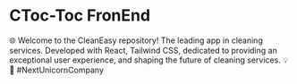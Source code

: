 # CToc-Toc FronEnd
🌐 Welcome to the CleanEasy repository! The leading app in cleaning services. Developed with React, Tailwind CSS, dedicated to providing an exceptional user experience, and shaping the future of cleaning services. 💡🚀 #NextUnicornCompany
